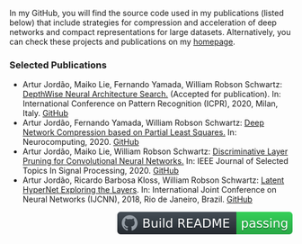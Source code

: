 In my GitHub, you will find the source code used in my publications (listed below) that include strategies for compression and acceleration of deep networks and compact representations for large datasets. Alternatively, you can check these projects and publications on my [homepage](https://homepages.dcc.ufmg.br/~arturjordao/).

<!--
<img src="Figures/1.png" width="40%"/> <img src="Figures/2.png" width="40%"/>
-->

### Selected Publications
* Artur Jordão, Maiko Lie, Fernando Yamada, William Robson Schwartz: [DepthWise Neural Architecture Search.](https://arxiv.org/pdf/2004.11178.pdf) (Accepted for publication). 
In: International Conference on Pattern Recognition (ICPR), 2020, Milan, Italy. [GitHub](https://github.com/arturjordao/DepthWiseArchitectureSearch)
* Artur Jordão, Fernando Yamada, William Robson Schwartz: [Deep Network Compression based on Partial Least Squares.](https://homepages.dcc.ufmg.br/~arturjordao/Files/Papers/Neurocomputing_2019.pdf) 
In: Neurocomputing, 2020. [GitHub](https://github.com/arturjordao/PruningNeuralNetworks)
* Artur Jordão, Maiko Lie, William Robson Schwartz: [Discriminative Layer Pruning for Convolutional Neural Networks.](https://homepages.dcc.ufmg.br/~arturjordao/Files/Papers/JSTSP_2019.pdf) 
In: IEEE Journal of Selected Topics In Signal Processing, 2020. [GitHub](https://github.com/arturjordao/DepthWisePruning)
* Artur Jordão, Ricardo Barbosa Kloss, William Robson Schwartz: [Latent HyperNet Exploring the Layers](https://homepages.dcc.ufmg.br/~arturjordao/Files/Papers/IJCNN_2018.pdf). In: International Joint Conference on Neural Networks (IJCNN), 2018, Rio de Janeiro, Brazil. [GitHub](https://github.com/arturjordao/LatentHyperNet)

<img src="https://github.com/arturjordao/arturjordao/blob/master/Figures/badge.svg" align="right" alt="Build README">
